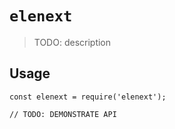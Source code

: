 # `elenext`

> TODO: description

## Usage

```
const elenext = require('elenext');

// TODO: DEMONSTRATE API
```
